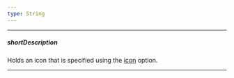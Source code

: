 ```yaml
---
type: String
---
```

---
##### shortDescription
Holds an icon that is specified using the [icon](/api-reference/10%20UI%20Widgets/dxButton/1%20Configuration/icon.md '/Documentation/ApiReference/UI_Widgets/dxButton/Configuration/#icon') option.

---
